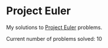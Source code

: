 # Project Euler
My solutions to [Project Euler](https://projecteuler.net/) problems.

Current number of problems solved: 10
